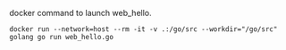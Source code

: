 docker command to launch web_hello.
```
docker run --network=host --rm -it -v .:/go/src --workdir="/go/src" golang go run web_hello.go
```
